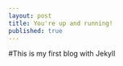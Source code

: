 ```yaml
---
layout: post
title: You're up and running!
published: true
---
```

#This is my first blog with Jekyll
